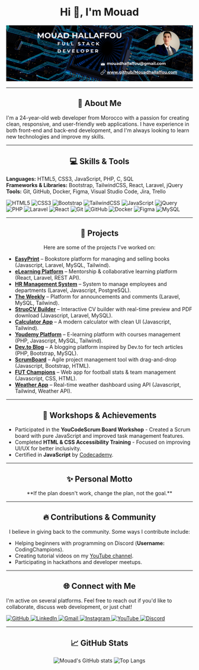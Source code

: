 <h1 align="center">Hi 👋, I'm Mouad</h1>

<p align="center">
  <a href="https://github.com/MouadHallaffou"><img src="Mouad Hallaffou.png" title="I'm Mouad"/></a>
</p>

---

<h2 align="center">🚀 About Me</h2>
<p align="left">
  I'm a 24-year-old web developer from Morocco with a passion for creating clean, responsive, and user-friendly web applications. I have experience in both front-end and back-end development, and I'm always looking to learn new technologies and improve my skills.
</p>

---

<h2 align="center">💻 Skills & Tools</h2>
<p align="left">
  <strong>Languages:</strong> HTML5, CSS3, JavaScript, PHP, C, SQL <br/>
  <strong>Frameworks & Libraries:</strong> Bootstrap, TailwindCSS, React, Laravel, jQuery <br/>
  <strong>Tools:</strong> Git, GitHub, Docker, Figma, Visual Studio Code, Jira, Trello
</p>

<div align="left">
  <img src="https://cdn.jsdelivr.net/gh/devicons/devicon/icons/html5/html5-original.svg" height="40" alt="HTML5" />
  <img src="https://cdn.jsdelivr.net/gh/devicons/devicon/icons/css3/css3-original.svg" height="40" alt="CSS3" />
  <img src="https://cdn.jsdelivr.net/gh/devicons/devicon/icons/bootstrap/bootstrap-original.svg" height="40" alt="Bootstrap" />
  <img src="https://cdn.jsdelivr.net/gh/devicons/devicon/icons/tailwindcss/tailwindcss-original-wordmark.svg" height="40" alt="TailwindCSS" />
  <img src="https://cdn.jsdelivr.net/gh/devicons/devicon/icons/javascript/javascript-original.svg" height="40" alt="JavaScript" />
  <img src="https://cdn.jsdelivr.net/gh/devicons/devicon/icons/jquery/jquery-original.svg" height="40" alt="jQuery" />
  <img src="https://cdn.jsdelivr.net/gh/devicons/devicon/icons/php/php-original.svg" height="40" alt="PHP" />
  <img src="https://cdn.jsdelivr.net/gh/devicons/devicon/icons/laravel/laravel-original.svg" height="40" alt="Laravel" />
  <img src="https://cdn.jsdelivr.net/gh/devicons/devicon/icons/react/react-original.svg" height="40" alt="React" />
  <img src="https://cdn.jsdelivr.net/gh/devicons/devicon/icons/git/git-original.svg" height="40" alt="Git" />
  <img src="https://cdn.jsdelivr.net/gh/devicons/devicon/icons/github/github-original.svg" height="40" alt="GitHub" />
  <img src="https://cdn.jsdelivr.net/gh/devicons/devicon/icons/docker/docker-original.svg" height="40" alt="Docker" />
  <img src="https://cdn.jsdelivr.net/gh/devicons/devicon/icons/figma/figma-original.svg" height="40" alt="Figma" />
  <img src="https://cdn.jsdelivr.net/gh/devicons/devicon/icons/mysql/mysql-original.svg" height="40" alt="MySQL" />
</div>


---

<h2 align="center">🎯 Projects</h2>
<p align="center">
  Here are some of the projects I've worked on:
</p>

<ul>
  <li><strong><a href="https://github.com/MouadHallaffou/EasyPrint">EasyPrint</a></strong> – Bookstore platform for managing and selling books (Javascript, Laravel, MySQL, Tailwind).</li>
  <li><strong><a href="https://github.com/MouadHallaffou/plateforme_mentorat">eLearning Platform</a></strong> – Mentorship & collaborative learning platform (React, Laravel, REST API).</li>
  <li><strong><a href="https://github.com/MouadHallaffou/Human-Resource-Management-System">HR Management System</a></strong> – System to manage employees and departments (Laravel, Javascript, PostgreSQL).</li>
  <li><strong><a href="https://github.com/MouadHallaffou/The_Weekly">The Weekly</a></strong> – Platform for announcements and comments (Laravel, MySQL, Tailwind).</li>
  <li><strong><a href="https://mouadhallaffou.github.io/Resume_Builder_StruoCV/">StruoCV Builder</a></strong> – Interactive CV builder with real-time preview and PDF download (Javascript, Laravel, MySQL).</li>
  <li><strong><a href="https://mouadhallaffou.github.io/Calculator/">Calculator App</a></strong> – A modern calculator with clean UI (Javascript, Tailwind).</li>
  <li><strong><a href="https://github.com/MouadHallaffou/Youdemy_plateform">Youdemy Platform</a></strong> – E-learning platform with courses management (PHP, Javascript, MySQL, Tailwind).</li>
  <li><strong><a href="https://github.com/MouadHallaffou/Dev.to_Blogging_Plateform">Dev.to Blog</a></strong> – A blogging platform inspired by Dev.to for tech articles (PHP, Bootstrap, MySQL).</li>
  <li><strong><a href="https://mouadhallaffou.github.io/YoucodeScrum-Board/">ScrumBoard</a></strong> – Agile project management tool with drag-and-drop (Javascript, Bootstrap, HTML).</li>
  <li><strong><a href="https://github.com/MouadHallaffou/FUT-Champions-Web-App-Ultimate-Team">FUT Champions</a></strong> – Web app for football stats & team management (Javascript, CSS, HTML).</li>
  <li><strong><a href="https://github.com/MouadHallaffou/Weather_App">Weather App</a></strong> – Real-time weather dashboard using API (Javascript, Tailwind, Weather API).</li>
</ul>

---

<h2 align="center">📅 Workshops & Achievements</h2>
<p align="center">
  <ul>
    <li>Participated in the <strong>YouCodeScrum Board Workshop</strong> - Created a Scrum board with pure JavaScript and improved task management features.</li>
    <li>Completed <strong>HTML & CSS Accessibility Training</strong> - Focused on improving UI/UX for better inclusivity.</li>
    <li>Certified in <strong>JavaScript</strong> by <a href="https://www.codecademy.com/">Codecademy</a>.</li>
  </ul>
</p>

---

<h2 align="center">✨ Personal Motto</h2>
<p align="center">
  **If the plan doesn't work, change the plan, not the goal.**
</p>

---

<h2 align="center">🔥 Contributions & Community</h2>
<p align="center">
  I believe in giving back to the community. Some ways I contribute include:
</p>
<ul>
  <li>Helping beginners with programming on Discord (<strong>Username:</strong> CodingChampions).</li>
  <li>Creating tutorial videos on my <a href="https://www.youtube.com/@CodingChampions">YouTube channel</a>.</li>
  <li>Participating in hackathons and developer meetups.</li>
</ul>

---

<h2 align="center">🌐 Connect with Me</h2>
<p align="left">
  I'm active on several platforms. Feel free to reach out if you'd like to collaborate, discuss web development, or just chat!
</p>
<div align="left">
  <a href="https://github.com/MouadHallaffou" target="_blank">
    <img src="https://img.shields.io/static/v1?message=GitHub&logo=github&label=&color=181717&logoColor=white&labelColor=&style=for-the-badge" alt="GitHub" />
  </a>
  <a href="https://www.linkedin.com/in/hallaffou-mouad-763409200/" target="_blank">
    <img src="https://img.shields.io/static/v1?message=LinkedIn&logo=linkedin&label=&color=0077B5&logoColor=white&labelColor=&style=for-the-badge" alt="LinkedIn" />
  </a>
  <a href="mailto:mouadhallaffou@gmail.com">
    <img src="https://img.shields.io/static/v1?message=Gmail&logo=gmail&label=&color=D14836&logoColor=white&labelColor=&style=for-the-badge" alt="Gmail" />
  </a>
  <a href="https://instagram.com/invites/contact/?i=1leifo22sgv82&utm_content=plkjh8q" target="_blank">
    <img src="https://img.shields.io/static/v1?message=Instagram&logo=instagram&label=&color=E4405F&logoColor=white&labelColor=&style=for-the-badge" alt="Instagram" />
  </a>
  <a href="https://www.youtube.com/@CodingChampions" target="_blank">
    <img src="https://img.shields.io/static/v1?message=YouTube&logo=youtube&label=&color=FF0000&logoColor=white&labelColor=&style=for-the-badge" alt="YouTube" />
  </a>
  <a href="https://discord.com" target="_blank">
    <img src="https://img.shields.io/static/v1?message=Discord&logo=discord&label=&color=7289DA&logoColor=white&labelColor=&style=for-the-badge" alt="Discord" />
  </a>
</div>

---


<h2 align="center">📈 GitHub Stats</h2>
<p align="center">
  <img src="https://github-readme-stats.vercel.app/api?username=MouadHallaffou&show_icons=true&theme=radical" alt="Mouad's GitHub stats" />
  <img src="https://github-readme-stats.vercel.app/api/top-langs/?username=MouadHallaffou&layout=compact&theme=radical" alt="Top Langs" />
</p>
